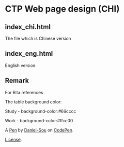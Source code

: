 # CTP Web page design (CHI)

## index_chi.html

The file which is Chinese version

## index_eng.html

English version

## Remark
For Rita references

The table background color:

Study - background-color:#66cccc

Work - background-color:#ffcc00

A [Pen](https://codepen.io/daniel-sou/pen/wQpXWa) by [Daniel-Sou](https://codepen.io/daniel-sou) on [CodePen](https://codepen.io).

[License](https://codepen.io/daniel-sou/pen/wQpXWa/license).